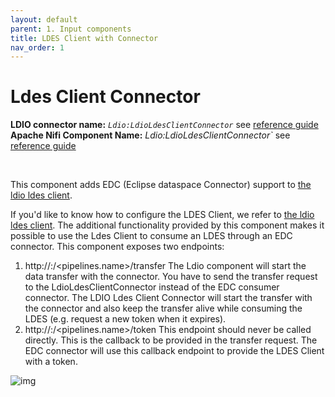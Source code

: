 ```yaml
---
layout: default
parent: 1. Input components
title: LDES Client with Connector
nav_order: 1
---
```


# Ldes Client Connector

<b>LDIO connector name:</b> <i>`Ldio:LdioLdesClientConnector`</i> see [reference guide](https://informatievlaanderen.github.io/VSDS-Linked-Data-Interactions/ldio/ldio-inputs/ldio-ldes-client-connector) <br>
<b>Apache Nifi Component Name:</b> <i>Ldio:LdioLdesClientConnector`</i> see [reference guide]()

<br>

This component adds EDC (Eclipse dataspace Connector) support to [the ldio ldes client](./ldio-ldes-client.md).

If you'd like to know how to configure
the LDES Client, we refer to [the ldio ldes client](./ldio-ldes-client.md).
The additional functionality provided by this component makes it possible to use the Ldes Client to consume an LDES
through an EDC connector.
This component exposes two endpoints:

1. http://<host>:<port>/<pipelines.name>/transfer
   The Ldio component will start the data transfer with the connector. You have to send the transfer request to
   the LdioLdesClientConnector instead of the EDC consumer connector. The LDIO Ldes Client Connector will start the
   transfer
   with the connector and also keep the transfer alive while consuming the LDES (e.g. request a new token when it
   expires).
2. http://<host>:<port>/<pipelines.name>/token
   This endpoint should never be called directly. This is the callback to be provided in the transfer request.
   The EDC connector will use this callback endpoint to provide the LDES Client with a token.

![img](./art/ldes-client-connector.svg)

